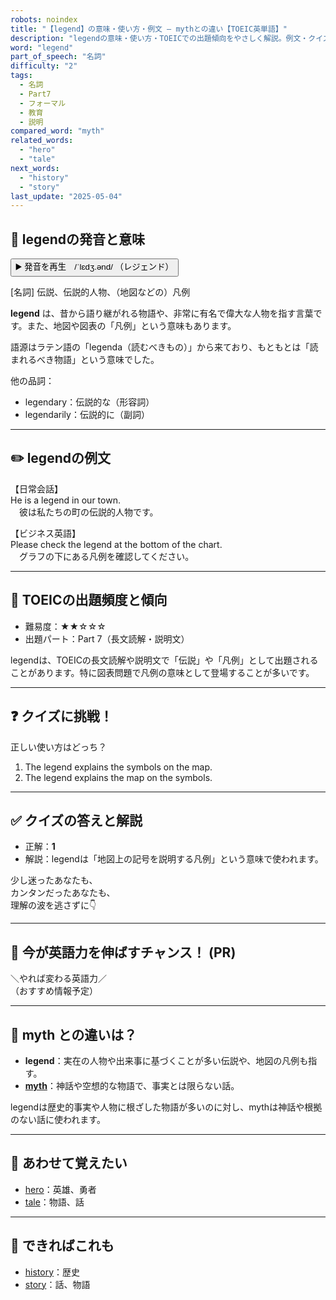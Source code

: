 ```yaml
---
robots: noindex
title: "【legend】の意味・使い方・例文 ― mythとの違い【TOEIC英単語】"
description: "legendの意味・使い方・TOEICでの出題傾向をやさしく解説。例文・クイズ付きでmythとの違いもわかりやすく学べます。"
word: "legend"
part_of_speech: "名詞"
difficulty: "2"
tags:
  - 名詞
  - Part7
  - フォーマル
  - 教育
  - 説明
compared_word: "myth"
related_words:
  - "hero"
  - "tale"
next_words:
  - "history"
  - "story"
last_update: "2025-05-04"
---
```


## 🔰 legendの発音と意味

<button class="play-audio" onclick="playTTS('legend')">
  <span class="play-audio-main">
    ▶️ 発音を再生　/ˈlɛdʒ.ənd/
  </span>
  <span class="play-audio-sub">
    （レジェンド）
  </span>
</button>

[名詞] 伝説、伝説的人物、（地図などの）凡例

**legend** は、昔から語り継がれる物語や、非常に有名で偉大な人物を指す言葉です。また、地図や図表の「凡例」という意味もあります。

語源はラテン語の「legenda（読むべきもの）」から来ており、もともとは「読まれるべき物語」という意味でした。

他の品詞：  
- legendary：伝説的な（形容詞）
- legendarily：伝説的に（副詞）

---

## ✏️ legendの例文

【日常会話】  
He is a legend in our town.  
　彼は私たちの町の伝説的人物です。

【ビジネス英語】  
Please check the legend at the bottom of the chart.  
　グラフの下にある凡例を確認してください。

---

## 🎯 TOEICの出題頻度と傾向

- 難易度：★★☆☆☆
- 出題パート：Part 7（長文読解・説明文）

legendは、TOEICの長文読解や説明文で「伝説」や「凡例」として出題されることがあります。特に図表問題で凡例の意味として登場することが多いです。

---

## ❓ クイズに挑戦！

正しい使い方はどっち？

1. The legend explains the symbols on the map.  
2. The legend explains the map on the symbols.

---

## ✅ クイズの答えと解説

- 正解：**1**
- 解説：legendは「地図上の記号を説明する凡例」という意味で使われます。

少し迷ったあなたも、  
カンタンだったあなたも、  
理解の波を逃さずに👇️

---

## 🚀 今が英語力を伸ばすチャンス！ (PR)

<div class="info-center">
＼やれば変わる英語力／<br>  
（おすすめ情報予定）
</div>

---

## 🤔  myth との違いは？

- **legend**：実在の人物や出来事に基づくことが多い伝説や、地図の凡例も指す。
- **[myth](/word/myth)**：神話や空想的な物語で、事実とは限らない話。

legendは歴史的事実や人物に根ざした物語が多いのに対し、mythは神話や根拠のない話に使われます。

---

## 🧩 あわせて覚えたい

- [hero](/word/hero)：英雄、勇者
- [tale](/word/tale)：物語、話

---

## 📖 できればこれも

- [history](/word/history)：歴史
- [story](/word/story)：話、物語

<!-- cvid: aid14_bid28 -->
